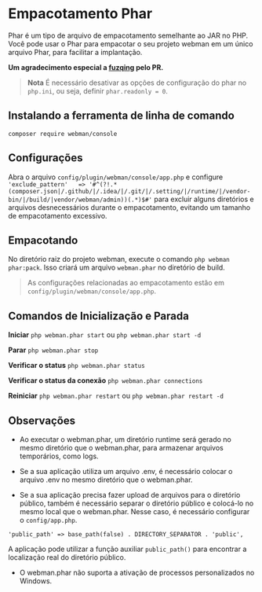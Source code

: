 # Empacotamento Phar

Phar é um tipo de arquivo de empacotamento semelhante ao JAR no PHP. Você pode usar o Phar para empacotar o seu projeto webman em um único arquivo Phar, para facilitar a implantação.

**Um agradecimento especial a [fuzqing](https://github.com/fuzqing) pelo PR.**

> **Nota**
> É necessário desativar as opções de configuração do phar no `php.ini`, ou seja, definir `phar.readonly = 0`.

## Instalando a ferramenta de linha de comando
`composer require webman/console`

## Configurações
Abra o arquivo `config/plugin/webman/console/app.php` e configure `'exclude_pattern'   => '#^(?!.*(composer.json|/.github/|/.idea/|/.git/|/.setting/|/runtime/|/vendor-bin/|/build/|vendor/webman/admin))(.*)$#'` para excluir alguns diretórios e arquivos desnecessários durante o empacotamento, evitando um tamanho de empacotamento excessivo.

## Empacotando
No diretório raiz do projeto webman, execute o comando `php webman phar:pack`. Isso criará um arquivo `webman.phar` no diretório de build.

> As configurações relacionadas ao empacotamento estão em `config/plugin/webman/console/app.php`.

## Comandos de Inicialização e Parada
**Iniciar**
`php webman.phar start` ou `php webman.phar start -d`

**Parar**
`php webman.phar stop`

**Verificar o status**
`php webman.phar status`

**Verificar o status da conexão**
`php webman.phar connections`

**Reiniciar**
`php webman.phar restart` ou `php webman.phar restart -d`

## Observações
* Ao executar o webman.phar, um diretório runtime será gerado no mesmo diretório que o webman.phar, para armazenar arquivos temporários, como logs.

* Se a sua aplicação utiliza um arquivo .env, é necessário colocar o arquivo .env no mesmo diretório que o webman.phar.

* Se a sua aplicação precisa fazer upload de arquivos para o diretório público, também é necessário separar o diretório público e colocá-lo no mesmo local que o webman.phar. Nesse caso, é necessário configurar o `config/app.php`.
```
'public_path' => base_path(false) . DIRECTORY_SEPARATOR . 'public',
```
A aplicação pode utilizar a função auxiliar `public_path()` para encontrar a localização real do diretório público.

* O webman.phar não suporta a ativação de processos personalizados no Windows.
